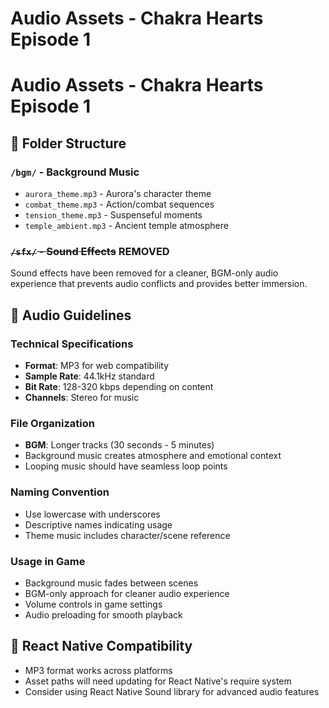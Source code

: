 # Audio Assets - Chakra Hearts Episode 1

# Audio Assets - Chakra Hearts Episode 1

## 📁 Folder Structure

### `/bgm/` - Background Music

- `aurora_theme.mp3` - Aurora's character theme
- `combat_theme.mp3` - Action/combat sequences
- `tension_theme.mp3` - Suspenseful moments
- `temple_ambient.mp3` - Ancient temple atmosphere

### ~~`/sfx/` - Sound Effects~~ **REMOVED**

Sound effects have been removed for a cleaner, BGM-only audio experience that prevents audio conflicts and provides better immersion.

## 🎵 Audio Guidelines

### Technical Specifications

- **Format**: MP3 for web compatibility
- **Sample Rate**: 44.1kHz standard
- **Bit Rate**: 128-320 kbps depending on content
- **Channels**: Stereo for music

### File Organization

- **BGM**: Longer tracks (30 seconds - 5 minutes)
- Background music creates atmosphere and emotional context
- Looping music should have seamless loop points

### Naming Convention

- Use lowercase with underscores
- Descriptive names indicating usage
- Theme music includes character/scene reference

### Usage in Game

- Background music fades between scenes
- BGM-only approach for cleaner audio experience
- Volume controls in game settings
- Audio preloading for smooth playback

## 🔄 React Native Compatibility

- MP3 format works across platforms
- Asset paths will need updating for React Native's require system
- Consider using React Native Sound library for advanced audio features
